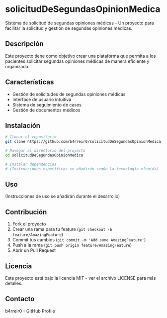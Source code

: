 # solicitudDeSegundasOpinionMedica

Sistema de solicitud de segundas opiniones médicas - Un proyecto para facilitar la solicitud y gestión de segundas opiniones médicas.

## Descripción

Este proyecto tiene como objetivo crear una plataforma que permita a los pacientes solicitar segundas opiniones médicas de manera eficiente y organizada.

## Características

- Gestión de solicitudes de segundas opiniones médicas
- Interface de usuario intuitiva
- Sistema de seguimiento de casos
- Gestión de documentos médicos

## Instalación

```bash
# Clonar el repositorio
git clone https://github.com/b4rreir0/solicitudDeSegundasOpinionMedica.git

# Navegar al directorio del proyecto
cd solicitudDeSegundasOpinionMedica

# Instalar dependencias
# (Instrucciones específicas se añadirán según la tecnología elegida)
```

## Uso

(Instrucciones de uso se añadirán durante el desarrollo)

## Contribución

1. Fork el proyecto
2. Crear una rama para tu feature (`git checkout -b feature/AmazingFeature`)
3. Commit tus cambios (`git commit -m 'Add some AmazingFeature'`)
4. Push a la rama (`git push origin feature/AmazingFeature`)
5. Abrir un Pull Request

## Licencia

Este proyecto está bajo la licencia MIT - ver el archivo LICENSE para más detalles.

## Contacto

b4rreir0 - GitHub Profile

